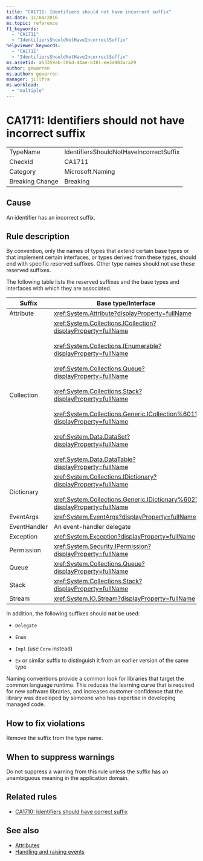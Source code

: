 ```yaml
---
title: "CA1711: Identifiers should not have incorrect suffix"
ms.date: 11/04/2016
ms.topic: reference
f1_keywords:
  - "CA1711"
  - "IdentifiersShouldNotHaveIncorrectSuffix"
helpviewer_keywords:
  - "CA1711"
  - "IdentifiersShouldNotHaveIncorrectSuffix"
ms.assetid: a63359ab-386d-44ae-b381-ee3a983aca29
author: gewarren
ms.author: gewarren
manager: jillfra
ms.workload:
  - "multiple"
---
```

# CA1711: Identifiers should not have incorrect suffix

|||
|-|-|
|TypeName|IdentifiersShouldNotHaveIncorrectSuffix|
|CheckId|CA1711|
|Category|Microsoft.Naming|
|Breaking Change|Breaking|

## Cause

An identifier has an incorrect suffix.

## Rule description

By convention, only the names of types that extend certain base types or that implement certain interfaces, or types derived from these types, should end with specific reserved suffixes. Other type names should not use these reserved suffixes.

The following table lists the reserved suffixes and the base types and interfaces with which they are associated.

|Suffix|Base type/Interface|
|------------|--------------------------|
|Attribute|<xref:System.Attribute?displayProperty=fullName>|
|Collection|<xref:System.Collections.ICollection?displayProperty=fullName><br /><br /> <xref:System.Collections.IEnumerable?displayProperty=fullName><br /><br /> <xref:System.Collections.Queue?displayProperty=fullName><br /><br /> <xref:System.Collections.Stack?displayProperty=fullName><br /><br /> <xref:System.Collections.Generic.ICollection%601?displayProperty=fullName><br /><br /> <xref:System.Data.DataSet?displayProperty=fullName><br /><br /> <xref:System.Data.DataTable?displayProperty=fullName>|
|Dictionary|<xref:System.Collections.IDictionary?displayProperty=fullName><br /><br /> <xref:System.Collections.Generic.IDictionary%602?displayProperty=fullName>|
|EventArgs|<xref:System.EventArgs?displayProperty=fullName>|
|EventHandler|An event-handler delegate|
|Exception|<xref:System.Exception?displayProperty=fullName>|
|Permission|<xref:System.Security.IPermission?displayProperty=fullName>|
|Queue|<xref:System.Collections.Queue?displayProperty=fullName>|
|Stack|<xref:System.Collections.Stack?displayProperty=fullName>|
|Stream|<xref:System.IO.Stream?displayProperty=fullName>|

In addition, the following suffixes should **not** be used:

- `Delegate`

- `Enum`

- `Impl` (use `Core` instead)

- `Ex` or similar suffix to distinguish it from an earlier version of the same type

Naming conventions provide a common look for libraries that target the common language runtime. This reduces the learning curve that is required for new software libraries, and increases customer confidence that the library was developed by someone who has expertise in developing managed code.

## How to fix violations

Remove the suffix from the type name.

## When to suppress warnings

Do not suppress a warning from this rule unless the suffix has an unambiguous meaning in the application domain.

## Related rules

- [CA1710: Identifiers should have correct suffix](../code-quality/ca1710-identifiers-should-have-correct-suffix.md)

## See also

- [Attributes](/dotnet/standard/design-guidelines/attributes)
- [Handling and raising events](/dotnet/standard/events/index)